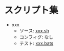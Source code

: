 # スクリプト集

- xxx
  - ソース: [xxx.sh](./src/xxx.sh)
  - コンフィグ: なし
  - テスト: [xxx.bats](./tests/xxx.bats)
